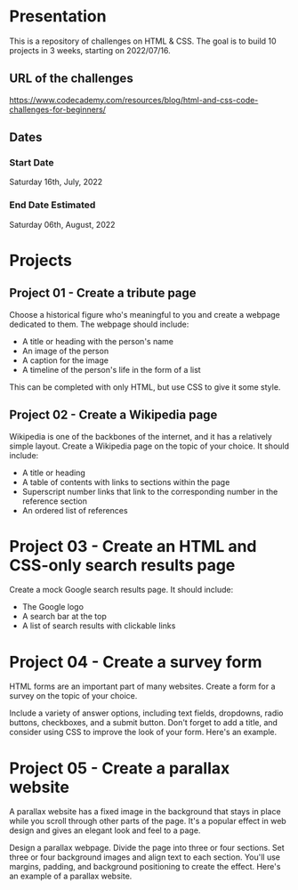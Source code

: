 # Presentation

This is a repository of challenges on HTML & CSS. The goal is to build 10
projects in 3 weeks, starting on 2022/07/16.

## URL of the challenges

https://www.codecademy.com/resources/blog/html-and-css-code-challenges-for-beginners/

## Dates

### Start Date

Saturday 16th, July, 2022

### End Date Estimated

Saturday 06th, August, 2022

# Projects

## Project 01 - Create a tribute page

Choose a historical figure who's meaningful to you and create a webpage
dedicated to them. The webpage should include:

- A title or heading with the person's name
- An image of the person
- A caption for the image
- A timeline of the person's life in the form of a list

This can be completed with only HTML, but use CSS to give it some style.

## Project 02 - Create a Wikipedia page

Wikipedia is one of the backbones of the internet, and it has a relatively
simple layout. Create a Wikipedia page on the topic of your choice. It should
include:

- A title or heading
- A table of contents with links to sections within the page
- Superscript number links that link to the corresponding number in the
  reference section
- An ordered list of references

# Project 03 - Create an HTML and CSS-only search results page

Create a mock Google search results page. It should include:

- The Google logo
- A search bar at the top
- A list of search results with clickable links

# Project 04 - Create a survey form

HTML forms are an important part of many websites. Create a form for a survey on
the topic of your choice.

Include a variety of answer options, including text fields, dropdowns, radio
buttons, checkboxes, and a submit button. Don't forget to add a title, and
consider using CSS to improve the look of your form. Here's an example.

# Project 05 - Create a parallax website

A parallax website has a fixed image in the background that stays in place while
you scroll through other parts of the page. It's a popular effect in web design
and gives an elegant look and feel to a page.

Design a parallax webpage. Divide the page into three or four sections. Set
three or four background images and align text to each section. You'll use
margins, padding, and background positioning to create the effect. Here's an
example of a parallax website.
